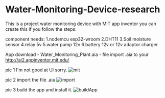 # Water-Monitoring-Device-research

This is a project water monitoring device with MIT app inventor
you can create this if you follow the steps:

component needs:
1.nodemcu esp32-wroom
2.DHT11
3.Soil moisture sensor
4.relay 5v
5.water pump 12v
6.battery 12v or 12v adaptor charger

App
download - Water_Monitoring_Plant.aia - file
import .aia to your http://ai2.appinventor.mit.edu/

pic 1
I'm not good at UI sorry.
![mit](https://user-images.githubusercontent.com/108846949/211147365-3f85b826-f5fd-41aa-9a03-97af0b4d15e0.png)

pic 2
import the file .aia
![import](https://user-images.githubusercontent.com/108846949/211147382-c335ec70-31be-48a9-a2ed-17b72e23f5f9.png)

pic 3
build the app and install it.
![buildApp](https://user-images.githubusercontent.com/108846949/211147403-9b69b799-681e-43dd-b4d1-70f9b75ee7f5.png)
